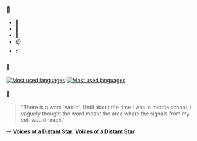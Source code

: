 ### 👋

- 🔭
- 🌱
- 💬
- 📫
- ⚡

#### 🧏

[![Most used languages](https://github-readme-stats-aynah.vercel.app/api/top-langs/?username=aynh&theme=solarized-dark&langs_count=6&layout=compact&hide_title=true)](https://github.com/anuraghazra/github-readme-stats#gh-dark-mode-only)
[![Most used languages](https://github-readme-stats-aynah.vercel.app/api/top-langs/?username=aynh&theme=solarized-light&langs_count=6&layout=compact&hide_title=true)](https://github.com/anuraghazra/github-readme-stats#gh-light-mode-only)

#### 💬

> "There is a word 'world'. Until about the time I was in middle school, I vaguely thought the word meant the area where the signals from my cell would reach."

&mdash; [**Voices of a Distant Star**](https://myanimelist.net/character.php?q=Voices%20of%20a%20Distant%20Star&cat=character), [**Voices of a Distant Star**](https://myanimelist.net/search/all?q=Voices%20of%20a%20Distant%20Star&cat=all)
